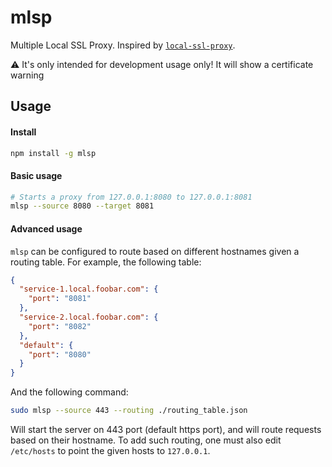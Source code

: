 # mlsp

Multiple Local SSL Proxy. Inspired by [`local-ssl-proxy`](https://github.com/cameronhunter/local-ssl-proxy).

:warning: It's only intended for development usage only! It will show a certificate warning


## Usage

#### Install

```sh
npm install -g mlsp
```

#### Basic usage

```sh
# Starts a proxy from 127.0.0.1:8080 to 127.0.0.1:8081
mlsp --source 8080 --target 8081
```

#### Advanced usage

`mlsp` can be configured to route based on different hostnames given a routing table. For example, the following table:

```json
{
  "service-1.local.foobar.com": {
    "port": "8081"
  },
  "service-2.local.foobar.com": {
    "port": "8082"
  },
  "default": {
    "port": "8080"
  }
}
```

And the following command:
```sh
sudo mlsp --source 443 --routing ./routing_table.json
```

Will start the server on 443 port (default https port), and will route requests based on their hostname. To add such routing, one must also edit `/etc/hosts` to point the given hosts to `127.0.0.1`.
